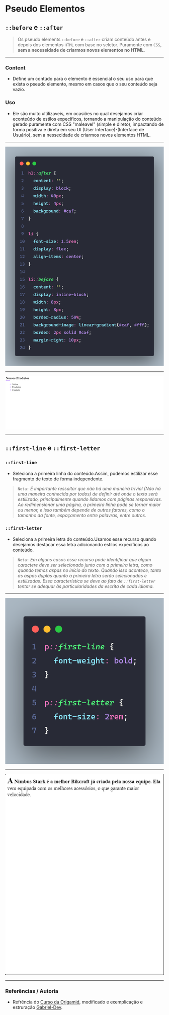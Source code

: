 # Pseudo Elementos

## ``::before`` e ``::after``

> Os pseudo elements ``::before`` e ``::after`` criam conteúdo antes e depois dos elementos ``HTML`` com base no seletor. Puramente com ``CSS``, **sem a necessidade de criarmos novos elementos no HTML**.

---

### Content

- Defíne um contúdo para o elemento é essencial o seu uso para que exista o pseudo elemento, mesmo em casos que o seu conteúdo seja vazío.

### Uso

- Ele são muito ultilizaveis, em ocasiões no qual desejamos criar econteúdo de estilos expecíficos, tornando a manipulação do conteúdo gerado puramente com CSS "maleavel" (simple e direto), impactando de forma positíva e direta em seu UI (User Interface)-(Interface de Usuário), sem a nessecidade de criarmos novos elementos HTML.

---

![alt text](assets/imgs/pseudo-elements_css.png)

---

![alt text](assets/imgs/pseudo-elementos_resultado.png)

---

## ``::first-line`` e ``::first-letter``

### ``::first-line``

- Seleciona a primeira linha do conteúdo.Assim, podemos estilizar esse fragmento de texto de forma independente.

> ``Nota:`` _É importante ressaltar que não há uma maneira trivial (Não há uma maneira conhecida por todos) de definir até onde o texto será estilizado, principalmente quando lidamos com páginas responsivas. Ao redimensionar uma página, a primeira linha pode se tornar maior ou menor, e isso também depende de outros fatores, como o tamanho da fonte, espaçamento entre palavras, entre outros._

### ``::first-letter``

- Seleciona a primeira letra do conteúdo.Usamos esse recurso quando desejamos destacar essa letra adicionando estilos expecíficos ao conteúdo.

> ``Nota:`` _Em alguns casos esse recurso pode identificar que algum caractere deve ser selecionado junto com a primeira letra, como quando temos aspas no início do texto. Quando isso acontece, tanto as aspas duplas quanto a primeira letra serão selecionadas e estilizadas. Essa característica se deve ao fato de ``::first-letter`` tentar se adequar às particularidades da escrita de cada idioma._

---

![alt text](assets/imgs/line-letter_css.png)

---

![alt text](assets/imgs/line-letter_resultado.png)

---

### Referências / Autoria

- Refrência do [Curso da Origamid](https://www.origamid.com/), modificado e exemplicação e estruração [Gabriel-Dev](@GabrielFelipeOliveiraRateiroDev).